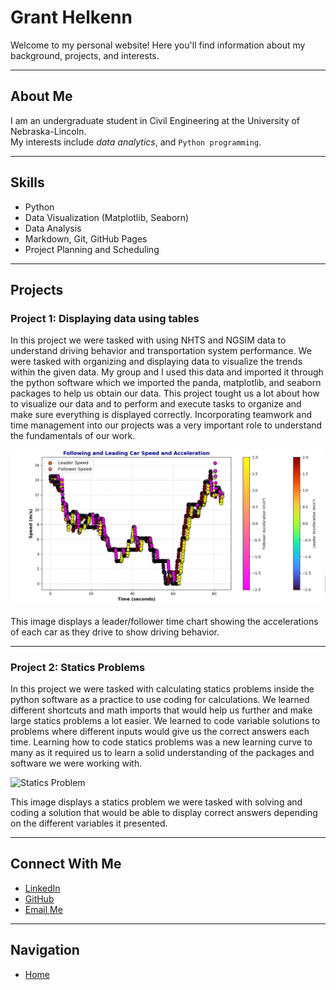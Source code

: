 # Grant Helkenn

Welcome to my personal website! Here you'll find information about my background, projects, and interests.

---

## About Me

I am an undergraduate student in Civil Engineering at the University of Nebraska-Lincoln.  
My interests include *data analytics*, and `Python programming`.

---

## Skills

- Python  
- Data Visualization (Matplotlib, Seaborn)  
- Data Analysis  
- Markdown, Git, GitHub Pages
- Project Planning and Scheduling

---

## Projects

### Project 1: Displaying data using tables
In this project we were tasked with using NHTS and NGSIM data to understand driving behavior and transportation system performance. We were tasked with organizing and displaying data to visualize the trends within the given data. My group and I used this data and imported it through the python software which we imported the panda, matplotlib, and seaborn packages to help us obtain our data. This project tought us a lot about how to visualize our data and to perform and execute tasks to organize and make sure everything is displayed correctly. Incorporating teamwork and time management into our projects was a very important role to understand the fundamentals of our work.

![Project Chart](Project_3.png)  

This image displays a leader/follower time chart showing the accelerations of each car as they drive to show driving behavior.


---

### Project 2: Statics Problems
In this project we were tasked with calculating statics problems inside the python software as a practice to use coding for calculations. We learned different shortcuts and math imports that would help us further and make large statics problems a lot easier. We learned to code variable solutions to problems where different inputs would give us the correct answers each time. Learning how to code statics problems was a new learning curve to many as it required us to learn a solid understanding of the packages and software we were working with.

![Statics Problem](project2.jpg)  

This image displays a statics problem we were tasked with solving and coding a solution that would be able to display correct answers depending on the different variables it presented.

---

## Connect With Me

- [LinkedIn](https://www.linkedin.com/in/grant-helkenn)  
- [GitHub](https://github.com/GrantHelkenn)  
- [Email Me](mailto:ghelkenn2@huskers.unl.edu)

---

## Navigation

- [Home](index.md)
